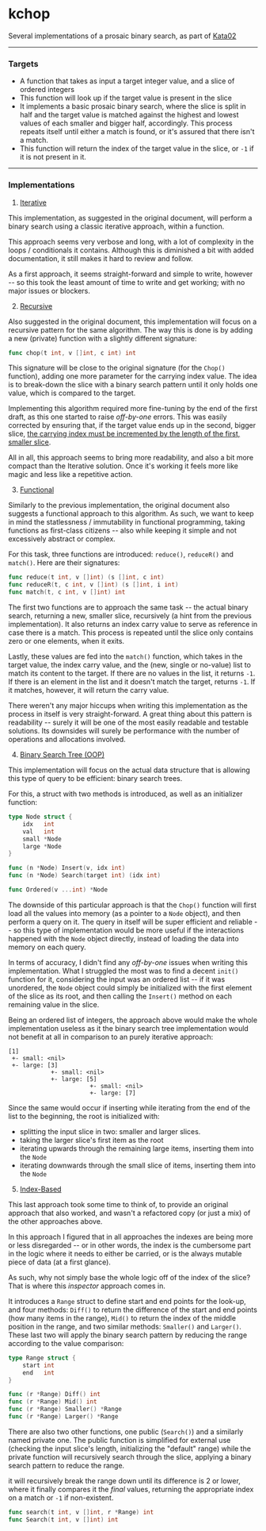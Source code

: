# kchop
Several implementations of a prosaic binary search, as part of [Kata02](http://codekata.com/kata/kata02-karate-chop/)


___________

### Targets

- A function that takes as input a target integer value, and a slice of ordered integers
- This function will look up if the target value is present in the slice
- It implements a basic prosaic binary search, where the slice is split in half and the target value is matched against the highest and lowest values of each smaller and bigger half, accordingly. This process repeats itself until either a match is found, or it's assured that there isn't a match.
- This function will return the index of the target value in the slice, or `-1` if it is not present in it.


____________

### Implementations

1. [Iterative](https://github.com/zalgonoise/kchop/blob/master/iterative/chop.go#L7)

This implementation, as suggested in the original document, will perform a binary search using a classic iterative approach, within a function.

This approach seems very verbose and long, with a lot of complexity in the loops / conditionals it contains. Although this is diminished a bit with added documentation, it still makes it hard to review and follow.

As a first approach, it seems straight-forward and simple to write, however -- so this took the least amount of time to write and get working; with no major issues or blockers.

2. [Recursive](https://github.com/zalgonoise/kchop/blob/master/recursive/chop.go#L11)

Also suggested in the original document, this implementation will focus on a recursive pattern for the same algorithm. The way this is done is by adding a new (private) function with a slightly different signature:

```go
func chop(t int, v []int, c int) int
```

This signature will be close to the original signature (for the `Chop()` function), adding one more parameter for the carrying index value. The idea is to break-down the slice with a binary search pattern until it only holds one value, which is compared to the target.

Implementing this algorithm required more fine-tuning by the end of the first draft, as this one started to raise _off-by-one_ errors. This was easily corrected by ensuring that, if the target value ends up in the second, bigger slice, [the carrying index must be incremented by the length of the first, smaller slice](https://github.com/zalgonoise/kchop/blob/master/recursive/chop.go#L57).

All in all, this approach seems to bring more readability, and also a bit more compact than the Iterative solution. Once it's working it feels more like magic and less like a repetitive action.

3. [Functional](https://github.com/zalgonoise/kchop/blob/master/functional/chop.go#L7)

Similarly to the previous implementation, the original document also suggests a functional approach to this algorithm. As such, we want to keep in mind the statlessness / immutability in functional programming, taking functions as first-class citizens -- also while keeping it simple and not excessively abstract or complex.

For this task, three functions are introduced: `reduce()`, `reduceR()` and `match()`. Here are their signatures: 

```go
func reduce(t int, v []int) (s []int, c int)
func reduceR(t, c int, v []int) (s []int, i int)
func match(t, c int, v []int) int
```

The first two functions are to approach the same task -- the actual binary search, returning a new, smaller slice, recursively (a hint from the previous implementation). It also returns an index carry value to serve as reference in case there is a match. This process is repeated until the slice only contains zero or one elements, when it exits.

Lastly, these values are fed into the `match()` function, which takes in the target value, the index carry value, and the (new, single or no-value) list to match its content to the target. If there are no values in the list, it returns `-1`. If there is an element in the list and it doesn't match the target, returns `-1`. If it matches, however, it will return the carry value.

There weren't any major hiccups when writing this implementation as the process in itself is very straight-forward. A great thing about this pattern is readability -- surely it will be one of the most easily readable and testable solutions. Its downsides will surely be performance with the number of operations and allocations involved.

4. [Binary Search Tree (OOP)](https://github.com/zalgonoise/kchop/blob/master/bsearch/chop.go#L12)

This implementation will focus on the actual data structure that is allowing this type of query to be efficient: binary search trees.

For this, a struct with two methods is introduced, as well as an initializer function:

```go
type Node struct {
	idx   int
	val   int
	small *Node
	large *Node
}

func (n *Node) Insert(v, idx int)
func (n *Node) Search(target int) (idx int)

func Ordered(v ...int) *Node
```

The downside of this particular approach is that the `Chop()` function will first load all the values into memory (as a pointer to a `Node` object), and then perform a query on it. The query in itself will be super efficient and reliable -- so this type of implementation would be more useful if the interactions happened with the `Node` object directly, instead of loading the data into memory on each query.

In terms of accuracy, I didn't find any _off-by-one_ issues when writing this implementation. What I struggled the most was to find a decent `init()` function for it, considering the input was an ordered list -- if it was unordered, the `Node` object could simply be initialized with the first element of the slice as its root, and then calling the `Insert()` method on each remaining value in the slice.

Being an ordered list of integers, the approach above would make the whole implementation useless as it the binary search tree implementation would not benefit at all in comparison to an purely iterative approach:

```
[1]
 +- small: <nil>
 +- large: [3]
            +- small: <nil>
            +- large: [5]
                       +- small: <nil>
                       +- large: [7]
```

Since the same would occur if inserting while iterating from the end of the list to the beginning, the root is initialized with:
- splitting the input slice in two: smaller and larger slices.
- taking the larger slice's first item as the root
- iterating upwards through the remaining large items, inserting them into the `Node`
- iterating downwards through the small slice of items, inserting them into the `Node`

5. [Index-Based](https://github.com/zalgonoise/kchop/blob/master/inspector/chop.go#L7)

This last approach took some time to think of, to provide an original approach that also worked, and wasn't a refactored copy (or just a mix) of the other approaches above.

In this approach I figured that in all approaches the indexes are being more or less disregarded -- or in other words, the index is the cumbersome part in the logic where it needs to either be carried, or is the always mutable piece of data (at a first glance).

As such, why not simply base the whole logic off of the index of the slice? That is where this _inspector_ approach comes in.

It introduces a `Range` struct to define start and end points for the look-up, and four methods: `Diff()` to return the difference of the start and end points (how many items in the range), `Mid()` to return the index of the middle position in the range, and two similar methods: `Smaller()` and `Larger()`. These last two will apply the binary search pattern by reducing the range according to the value comparison:


```go
type Range struct {
	start int
	end   int
}

func (r *Range) Diff() int
func (r *Range) Mid() int
func (r *Range) Smaller() *Range
func (r *Range) Larger() *Range
```

There are also two other functions, one public (`Search()`) and a similarly named private one. The public function is simplified for external use (checking the input slice's length, initializing the "default" range) while the private function will recursively search through the slice, applying a binary search pattern to reduce the range.

it will recursively break the range down until its difference is 2 or lower, where it finally compares it the _final_ values, returning the appropriate index on a match or `-1` if non-existent. 

```go
func search(t int, v []int, r *Range) int
func Search(t int, v []int) int
```